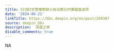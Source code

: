```yaml
---
title: V23B3文管搜索缺少自动索引内置磁盘选项
date: '2024-06-21'
linkTitle: https://bbs.deepin.org/en/post/269387
source: deepin_bbs
description:  深度之家 
disable_comments: true
---
```

NA
